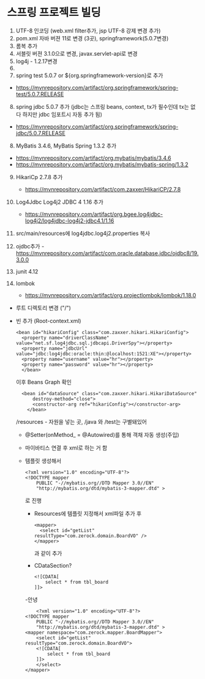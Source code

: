 #  스프링 프로젝트 빌딩

1. UTF-8 인코딩 (web.xml filter추가, jsp UTF-8 강제 변경 추가)
2. pom.xml 자바 버젼 11로 변경 (3곳), springframework(5.0.7변경)
3. 롬복 추가
4. 서블릿 버젼 3.1.0으로 변경, javax.servlet-api로 변경
5. log4j - 1.2.17변경
6. 
7. spring test 5.0.7 or ${org.springframework-version}로 추가
- https://mvnrepository.com/artifact/org.springframework/spring-test/5.0.7.RELEASE
     
8. spring jdbc 5.0.7 추가 (jdbc는 스프링 beans, context, tx가 필수인데 tx는 없다 하지만 jdbc 임포트시 자동 추가 됨)
 - https://mvnrepository.com/artifact/org.springframework/spring-jdbc/5.0.7.RELEASE
   
8. MyBatis 3.4.6, MyBatis Spring 1.3.2 추가
 - https://mvnrepository.com/artifact/org.mybatis/mybatis/3.4.6
 - https://mvnrepository.com/artifact/org.mybatis/mybatis-spring/1.3.2
   
9. HikariCp 2.7.8 추가 
	- https://mvnrepository.com/artifact/com.zaxxer/HikariCP/2.7.8

10. Log4Jdbc Log4j2 JDBC 4 1.16 추가
	- https://mvnrepository.com/artifact/org.bgee.log4jdbc-log4j2/log4jdbc-log4j2-jdbc4.1/1.16

11. src/main/resources에 log4jdbc.log4j2.properties 복사

12. ojdbc추가
	-https://mvnrepository.com/artifact/com.oracle.database.jdbc/ojdbc8/19.3.0.0

13. junit 4.12

14. lombok
	- https://mvnrepository.com/artifact/org.projectlombok/lombok/1.18.0

+ 루트 디렉토리 변경 ("/")

- 빈 추가 (Root-context.xml)

      <bean id="hikariConfig" class="com.zaxxer.hikari.HikariConfig">
  		<property name="driverClassName" value="net.sf.log4jdbc.sql.jdbcapi.DriverSpy"></property>
  		<property name="jdbcUrl" value="jdbc:log4jdbc:oracle:thin:@localhost:1521:XE"></property>
  		<property name="username" value="hr"></property>
  		<property name="password" value="hr"></property>
    	</bean>

  이후 Beans Graph 확인

      	<bean id="dataSource" class="com.zaxxer.hikari.HikariDataSource"
		    destroy-method="close">
		    <constructor-arg ref="hikariConfig"></constructor-arg>
	      </bean>

  /resources - 자원을 넣는 곳, /java 와 /test는 구별돼있어


  + @Setter(onMethod_ = @Autowired)를 통해 객채 자동 생성(주입)
 
  + 마이바티스 연결 후 xml로 하는 거 함
  + 템플릿 생성해서
 
        <?xml version="1.0" encoding="UTF-8"?>
        <!DOCTYPE mapper
        	PUBLIC "-//mybatis.org//DTD Mapper 3.0//EN"
        	"http://mybatis.org/dtd/mybatis-3-mapper.dtd" >

    로 진행

    - Resources에 템플릿 지정해서 xml파일 추가 후
   
          <mapper>
          	<select id="getList" resultType="com.zerock.domain.BoardVO" />
          </mapper>
      과 같이 추가
      
    - CDataSection?

          <![CDATA[ 
			  select * from tbl_board 
	      ]]>


	-안녕
							
	        <?xml version="1.0" encoding="UTF-8"?>
		<!DOCTYPE mapper
			PUBLIC "-//mybatis.org//DTD Mapper 3.0//EN"
			"http://mybatis.org/dtd/mybatis-3-mapper.dtd" >
		<mapper namespace="com.zerock.mapper.BoardMapper">
			<select id="getList" resultType="com.zerock.domain.BoardVO">
			<![CDATA[ 
				select * from tbl_board 
			]]>
			</select>
		</mapper>

